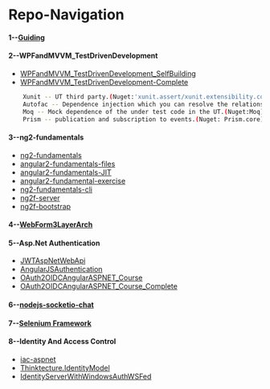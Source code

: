 # Repo-Navigation

#### 1--[Guiding](https://github.com/Wwawawa/Guiding)
#### 2--WPFandMVVM_TestDrivenDevelopment
* [WPFandMVVM_TestDrivenDevelopment_SelfBuilding](https://github.com/Wwawawa/WPFandMVVM_TestDrivenDevelopment_SelfBuilding)
* [WPFandMVVM_TestDrivenDevelopment-Complete](https://github.com/Wwawawa/WPFandMVVM_TestDrivenDevelopment-Complete)
```sh
    Xunit -- UT third party.(Nuget:'xunit.assert/xunit.extensibility.core/xunit.extensibility.execution/xunit.abstractions or xunit(sometime maybe not available)' and 'xunit.runner.visualstudio')
    Autofac -- Dependence injection which you can resolve the relationship between all dependence in a container file, uncoupling every dependence libraries.(Nuget: Autofac)
    Moq -- Mock dependence of the under test code in the UT.(Nuget:Moq)
    Prism -- publication and subscription to events.(Nuget: Prism.core)
```
#### 3--ng2-fundamentals
* [ng2-fundamentals](https://github.com/Wwawawa/ng2-fundamentals)
* [angular2-fundamentals-files](https://github.com/Wwawawa/angular2-fundamentals-files)
* [angular2-fundamentals-JIT](https://github.com/Wwawawa/angular2-fundamentals-Completing)
* [angular2-fundamental-exercise](https://github.com/Wwawawa/angular2-fundamental-exercise)
* [ng2-fundamentals-cli](https://github.com/Wwawawa/ng2-fundamentals-cli)
* [ng2f-server](https://github.com/Wwawawa/ng2f-server)
* [ng2f-bootstrap](https://github.com/Wwawawa/ng2f-bootstrap)
#### 4--[WebForm3LayerArch](https://github.com/Wwawawa/WebForm3LayerArch)
#### 5--Asp.Net Authentication
* [JWTAspNetWebApi](https://github.com/Wwawawa/JWTAspNetWebApi)
* [AngularJSAuthentication](https://github.com/Wwawawa/AngularJSAuthentication)
* [OAuth2OIDCAngularASPNET_Course](https://github.com/Wwawawa/OAuth2OIDCAngularASPNET_Course)
* [OAuth2OIDCAngularASPNET_Course_Complete](https://github.com/Wwawawa/OAuth2OIDCAngularASPNET_Course_Complete)
#### 6--[nodejs-socketio-chat](https://github.com/Wwawawa/nodejs-socketio-chat)
#### 7--[Selenium Framework](https://github.com/Wwawawa/CucumberJVMExamples)
#### 8--Identity And Access Control
* [iac-aspnet](https://github.com/Wwawawa/iac-aspnet)
* [Thinktecture.IdentityModel](https://github.com/Wwawawa/Thinktecture.IdentityModel)
* [IdentityServerWithWindowsAuthWSFed](https://github.com/Wwawawa/IdentityServerWithWindowsAuthWSFed)
